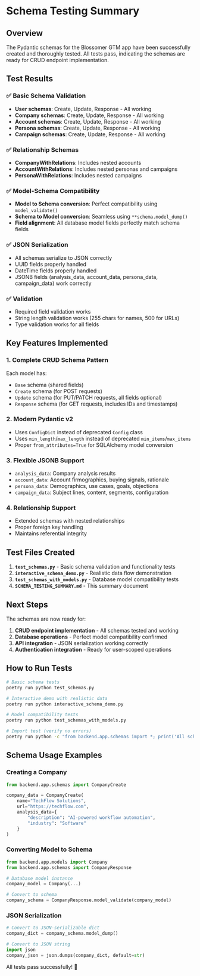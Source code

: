 # Schema Testing Summary

## Overview
The Pydantic schemas for the Blossomer GTM app have been successfully created and thoroughly tested. All tests pass, indicating the schemas are ready for CRUD endpoint implementation.

## Test Results

### ✅ Basic Schema Validation
- **User schemas**: Create, Update, Response - All working
- **Company schemas**: Create, Update, Response - All working
- **Account schemas**: Create, Update, Response - All working
- **Persona schemas**: Create, Update, Response - All working
- **Campaign schemas**: Create, Update, Response - All working

### ✅ Relationship Schemas
- **CompanyWithRelations**: Includes nested accounts
- **AccountWithRelations**: Includes nested personas and campaigns
- **PersonaWithRelations**: Includes nested campaigns

### ✅ Model-Schema Compatibility
- **Model to Schema conversion**: Perfect compatibility using `model_validate()`
- **Schema to Model conversion**: Seamless using `**schema.model_dump()`
- **Field alignment**: All database model fields perfectly match schema fields

### ✅ JSON Serialization
- All schemas serialize to JSON correctly
- UUID fields properly handled
- DateTime fields properly handled
- JSONB fields (analysis_data, account_data, persona_data, campaign_data) work correctly

### ✅ Validation
- Required field validation works
- String length validation works (255 chars for names, 500 for URLs)
- Type validation works for all fields

## Key Features Implemented

### 1. **Complete CRUD Schema Pattern**
Each model has:
- `Base` schema (shared fields)
- `Create` schema (for POST requests)
- `Update` schema (for PUT/PATCH requests, all fields optional)
- `Response` schema (for GET requests, includes IDs and timestamps)

### 2. **Modern Pydantic v2**
- Uses `ConfigDict` instead of deprecated `Config` class
- Uses `min_length`/`max_length` instead of deprecated `min_items`/`max_items`
- Proper `from_attributes=True` for SQLAlchemy model conversion

### 3. **Flexible JSONB Support**
- `analysis_data`: Company analysis results
- `account_data`: Account firmographics, buying signals, rationale
- `persona_data`: Demographics, use cases, goals, objections
- `campaign_data`: Subject lines, content, segments, configuration

### 4. **Relationship Support**
- Extended schemas with nested relationships
- Proper foreign key handling
- Maintains referential integrity

## Test Files Created

1. **`test_schemas.py`** - Basic schema validation and functionality tests
2. **`interactive_schema_demo.py`** - Realistic data flow demonstration
3. **`test_schemas_with_models.py`** - Database model compatibility tests
4. **`SCHEMA_TESTING_SUMMARY.md`** - This summary document

## Next Steps

The schemas are now ready for:
1. **CRUD endpoint implementation** - All schemas tested and working
2. **Database operations** - Perfect model compatibility confirmed
3. **API integration** - JSON serialization working correctly
4. **Authentication integration** - Ready for user-scoped operations

## How to Run Tests

```bash
# Basic schema tests
poetry run python test_schemas.py

# Interactive demo with realistic data
poetry run python interactive_schema_demo.py

# Model compatibility tests
poetry run python test_schemas_with_models.py

# Import test (verify no errors)
poetry run python -c "from backend.app.schemas import *; print('All schemas imported successfully')"
```

## Schema Usage Examples

### Creating a Company
```python
from backend.app.schemas import CompanyCreate

company_data = CompanyCreate(
    name="TechFlow Solutions",
    url="https://techflow.com",
    analysis_data={
        "description": "AI-powered workflow automation",
        "industry": "Software"
    }
)
```

### Converting Model to Schema
```python
from backend.app.models import Company
from backend.app.schemas import CompanyResponse

# Database model instance
company_model = Company(...)

# Convert to schema
company_schema = CompanyResponse.model_validate(company_model)
```

### JSON Serialization
```python
# Convert to JSON-serializable dict
company_dict = company_schema.model_dump()

# Convert to JSON string
import json
company_json = json.dumps(company_dict, default=str)
```

All tests pass successfully! 🎉